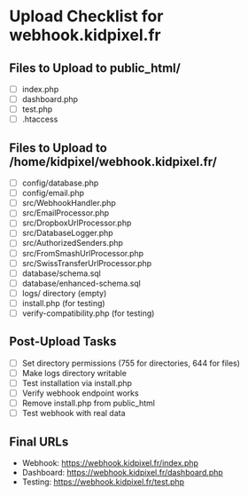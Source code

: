 # Upload Checklist for webhook.kidpixel.fr

## Files to Upload to public_html/
- [ ] index.php
- [ ] dashboard.php  
- [ ] test.php
- [ ] .htaccess

## Files to Upload to /home/kidpixel/webhook.kidpixel.fr/
- [ ] config/database.php
- [ ] config/email.php
- [ ] src/WebhookHandler.php
- [ ] src/EmailProcessor.php
- [ ] src/DropboxUrlProcessor.php
- [ ] src/DatabaseLogger.php
- [ ] src/AuthorizedSenders.php
 - [ ] src/FromSmashUrlProcessor.php
 - [ ] src/SwissTransferUrlProcessor.php
- [ ] database/schema.sql
- [ ] database/enhanced-schema.sql
- [ ] logs/ directory (empty)
- [ ] install.php (for testing)
- [ ] verify-compatibility.php (for testing)

## Post-Upload Tasks
- [ ] Set directory permissions (755 for directories, 644 for files)
- [ ] Make logs directory writable
- [ ] Test installation via install.php
- [ ] Verify webhook endpoint works
- [ ] Remove install.php from public_html
- [ ] Test webhook with real data

## Final URLs
- Webhook: https://webhook.kidpixel.fr/index.php
- Dashboard: https://webhook.kidpixel.fr/dashboard.php
- Testing: https://webhook.kidpixel.fr/test.php
